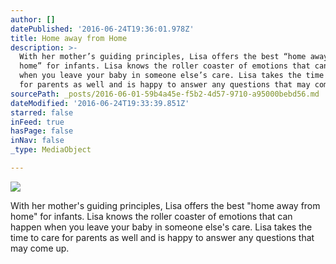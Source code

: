 ```yaml
---
author: []
datePublished: '2016-06-24T19:36:01.978Z'
title: Home away from Home
description: >-
  With her mother’s guiding principles, Lisa offers the best “home away from
  home” for infants. Lisa knows the roller coaster of emotions that can happen
  when you leave your baby in someone else’s care. Lisa takes the time to care
  for parents as well and is happy to answer any questions that may come up.
sourcePath: _posts/2016-06-01-59b4a45e-f5b2-4d57-9710-a95000bebd56.md
dateModified: '2016-06-24T19:33:39.851Z'
starred: false
inFeed: true
hasPage: false
inNav: false
_type: MediaObject

---
```

![](https://the-grid-user-content.s3-us-west-2.amazonaws.com/e1eb9d4c-f6a5-4c77-a77e-f03c8c8435ff.jpg)

With her mother's guiding principles, Lisa offers the best "home away from home" for infants. Lisa knows the roller coaster of emotions that can happen when you leave your baby in someone else's care. Lisa takes the time to care for parents as well and is happy to answer any questions that may come up.